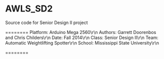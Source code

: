 AWLS_SD2
========

Source code for Senior Design II project

========
Platform: Arduino Mega 2560\r\n
Authors: Garrett Doorenbos and Chris Childers\r\n
Date: Fall 2014\r\n
Class: Senior Design II\r\n
Team: Automatic Weightlifting Spotter\r\n
School: Mississippi State University\r\n

========

